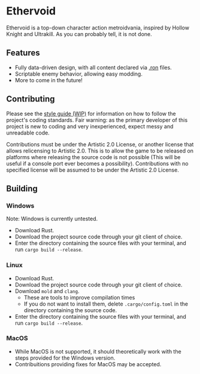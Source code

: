 # Ethervoid
Ethervoid is a top-down character action metroidvania, inspired by Hollow Knight and Ultrakill. As you can probably tell, it is not done. 

## Features
- Fully data-driven design, with all content declared via [.ron](https://crates.io/crates/ron) files. 
- Scriptable enemy behavior, allowing easy modding.
- More to come in the future!

## Contributing
Please see the [style guide (WIP)](./style_guide.md) for information on how to follow the project's coding standards. Fair warning: as the primary developer of this project is new to coding and very inexperienced, expect messy and unreadable code. 

Contributions must be under the Artistic 2.0 License, or another license that allows relicensing to Artistic 2.0. This is to allow the game to be released on platforms where releasing the source code is not possible (This will be useful if a console port ever becomes a possibility). Contributions with no specified license will be assumed to be under the Artistic 2.0 License. 

## Building
### Windows
Note: Windows is currently untested. 
- Download Rust.
- Download the project source code through your git client of choice.
- Enter the directory containing the source files with your terminal, and run `cargo build --release`.

### Linux 
- Download Rust.
- Download the project source code through your git client of choice.
- Download `mold` and `clang`.
	- These are tools to improve compilation times
	- If you do not want to install them, delete `.cargo/config.toml` in the directory containing the source code.
- Enter the directory containing the source files with your terminal, and run `cargo build --release`.

### MacOS
- While MacOS is not supported, it should theoretically work with the steps provided for the Windows version. 
- Contribuitions providing fixes for MacOS may be accepted.
